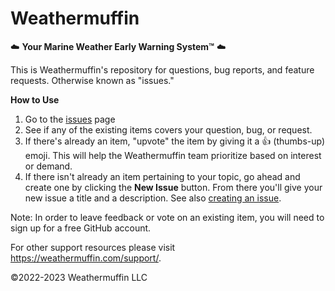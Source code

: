 # Weathermuffin

:cloud: **Your Marine Weather Early Warning System™** :cloud:

This is Weathermuffin's repository for questions, bug reports,
and feature requests. Otherwise known as "issues."

**How to Use**

1. Go to the [issues](https://github.com/weathermuffin/feedback/issues) page
2. See if any of the existing items covers your question, bug, or request.
3. If there's already an item, "upvote" the item by giving it a :+1:
   (thumbs-up) emoji. This will help the Weathermuffin team prioritize
   based on interest or demand.
4. If there isn't already an item pertaining to your topic, go ahead
   and create one by clicking the **New Issue** button. From there you'll
   give your new issue a title and a description. See also [creating an
   issue](https://docs.github.com/en/issues/tracking-your-work-with-issues/creating-an-issue).

Note: In order to leave feedback or vote on an existing item,
you will need to sign up for a free GitHub account.

For other support resources please visit
https://weathermuffin.com/support/.


©2022-2023 Weathermuffin LLC

